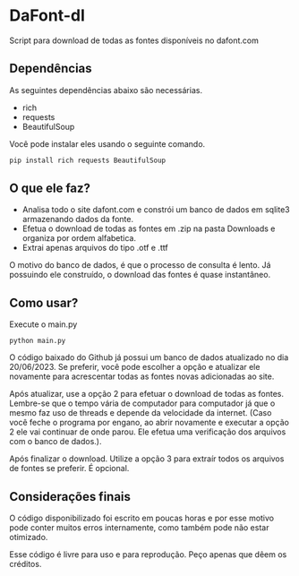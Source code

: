 # DaFont-dl
Script para download de todas as fontes disponíveis no dafont.com

## Dependências
As seguintes dependências abaixo são necessárias.

- rich
- requests
- BeautifulSoup

Você pode instalar eles usando o seguinte comando.
```sh
pip install rich requests BeautifulSoup
```

## O que ele faz?

- Analisa todo o site dafont.com e constrói um banco de dados em sqlite3 armazenando dados da fonte.
- Efetua o download de todas as fontes em .zip na pasta Downloads e organiza por ordem alfabetica.
- Extrai apenas arquivos do tipo .otf e .ttf

O motivo do banco de dados, é que o processo de consulta é lento. Já possuindo ele construído, o download das fontes é quase instantâneo.

## Como usar?

Execute o main.py
```ssh
python main.py
```

O código baixado do Github já possui um banco de dados atualizado no dia 20/06/2023. Se preferir, você pode escolher a opção e atualizar ele novamente para acrescentar todas as fontes novas adicionadas ao site.

Após atualizar, use a opção 2 para efetuar o download de todas as fontes. Lembre-se que o tempo vária de computador para computador já que o mesmo faz uso de threads e depende da velocidade da internet. (Caso você feche o programa por engano, ao abrir novamente e executar a opção 2 ele vai continuar de onde parou. Ele efetua uma verificação dos arquivos com o banco de dados.).

Após finalizar o download. Utilize a opção 3 para extraír todos os arquivos de fontes se preferir. É opcional. 


## Considerações finais

O código disponibilizado foi escrito em poucas horas e por esse motivo pode conter muitos erros internamente, como também pode não estar otimizado. 

Esse código é livre para uso e para reprodução. Peço apenas que dêem os créditos. 
